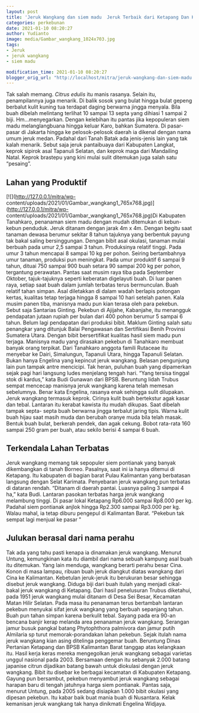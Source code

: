 ```yaml
---
layout: post
title: 'Jeruk Wangkang dan siem madu  Jeruk Terbaik dari Ketapang Dan Karo'
categories: perkebunan
date: 2021-01-10 08:20:27
author: Yudianto
image: media/Gambar_wangkang_1024x703.jpg
tags:
- Jeruk
- jeruk wangkang
- siem madu

modification_time: 2021-01-10 08:20:27
blogger_orig_url: "http://localhost/mitra/jeruk-wangkang-dan-siem-madu.html"
---
```


Tak salah memang. _Citrus edulis_ itu manis rasanya. Selain itu, penampilannya
juga menarik. Di balik sosok yang bulat hingga bulat gepeng berbalut kulit
kuning tua terdapat daging berwarna jingga menyala. Bila buah dibelah
melintang terlihat 10 sampai 13 septa yang dihiasi 1 sampai 2 biji.
Hm...menyegarkan. Dengan kelebihan itu pantas jika kepopuleran siem madu
melanglangbuana hingga keluar Karo, bahkan Sumatera. Di pasar-pasar di Jakarta
hingga ke pelosok-pelosok daerah ia dikenal dengan nama umum jeruk medan.
Padahal dari Tanah Batak ada jenis-jenis lain yang tak kalah menarik. Sebut
saja jeruk pantaibuaya dari Kabupaten Langkat, keprok sipirok asal Tapanuli
Selatan, dan keprok maga dari Mandailing Natal. Keprok brastepu yang kini
mulai sulit ditemukan juga salah satu “pesaing”.

## Lahan yang Produktif

[![](http://127.0.0.1/mitra/wp-
content/uploads/2021/01/Gambar_wangkang1_765x768.jpg)](http://127.0.0.1/mitra/wp-
content/uploads/2021/01/Gambar_wangkang1_765x768.jpg)Di Kabupaten Tanahkaro,
penanaman siem madu dengan mudah ditemukan di kebun-kebun penduduk. Jeruk
ditanam dengan jarak 4m x 4m. Dengan begitu saat tanaman dewasa berumur
sekitar 8 tahun tajuknya yang berbentuk payung tak bakal saling bersinggungan.
Dengan bibit asal okulasi, tanaman mulai berbuah pada umur 2,5 sampai 3 tahun.
Produksinya relatif tinggi. Pada umur 3 tahun mencapai 8 sampai 10 kg per
pohon. Seiring bertambahnya umur tanaman, produksi pun meningkat. Pada umur
produktif 6 sampai 9 tahun, dituai 750 sampai 900 buah setara 90 sampai 200 kg
per pohon, tergantung perawatan. Pantas saat musim raya tiba pada September
Oktober, tajuk-tajuknya seperti keberatan digelayuti buah. Di luar panen raya,
setiap saat buah dalam jumlah terbatas terus bermunculan. Buah relatif tahan
simpan. Asal diletakkan di dalam wadah berlapis potongan kertas, kualitas
tetap terjaga hingga 8 sampai 10 hari setelah panen. Kala musim panen tiba,
manisnya madu pun kian terasa oleh para pekebun. Sebut saja Santarias Ginting.
Pekebun di Ajijahe, Kabanjahe, itu menangguk pendapatan jutaan rupiah per
bulan dari 400 pohon berumur 5 sampai 6 tahun. Belum lagi pendapatan dari
produksi bibit. Maklum Ginting salah satu penangkar yang ditunjuk Balai
Pengawasan dan Sertifikasi Benih Provinsi Sumatera Utara. Dengan bibit
bersertifikat kualitas hasil siem madu pun terjaga. Manisnya madu yang
dirasakan pekebun di Tanahkaro membuat banyak orang terpikat. Dari Tanahkaro
anggota famili Rutaceae itu menyebar ke Dairi, Simalungun, Tapanuli Utara,
hingga Tapanuli Selatan. Bukan hanya Engelina yang kepincut jeruk wangkang.
Belasan pengunjung lain pun tampak antre mencicipi. Tak heran, puluhan buah
yang dipamerkan sejak pagi hari langsung ludes menjelang tengah hari. “Yang
tersisa tinggal stok di kardus,” kata Budi Gunawan dari BPSB. Beruntung lidah
Trubus sempat mencecap manisnya jeruk wangkang karena telah memesan
sebelumnya. Benar kata Engelina, rasanya enak sehingga sulit dilupakan. Jeruk
wangkang termasuk keprok. Cirinya kulit buah bertekstur agak kasar dan tebal.
Lantaran itu kerabat kawista itu mudah dikupas. Saat dibelah tampak septa-
septa buah berwarna jingga terbalut jaring tipis. Warna kulit buah hijau saat
masih muda dan berubah oranye muda bila telah masak. Bentuk buah bulat,
berkerah pendek, dan agak cekung. Bobot rata-rata 160 sampai 250 gram per
buah, atau sekilo berisi 4 sampai 6 buah.

## Terkendala Lahan Terbatas

Jeruk wangkang memang tak sepopuler siem pontianak yang banyak dikembangkan di
tanah Borneo. Pasalnya, saat ini ia hanya ditemui di Ketapang. Itu kabupaten
di bagian barat Pulau Kalimantan yang berbatasan langsung dengan Selat
Karimata. Penyebaran jeruk wangkang pun terbatas di dataran rendah. “Ditanam
di daerah pantai. Luasnya paling 3 sampai 4 ha,” kata Budi. Lantaran pasokan
terbatas harga jeruk wangkang melambung tinggi. Di pasar lokal Ketapang
Rp6.000 sampai Rp8.000 per kg. Padahal siem pontianak anjlok hingga Rp2.300
sampai Rp3.000 per kg. Walau mahal, ia tetap diburu pengepul di Kalimantan
Barat. “Pekebun tak sempat lagi menjual ke pasar "

## Julukan berasal dari nama perahu

Tak ada yang tahu pasti kenapa ia dinamakan jeruk wangkang. Menurut Untung,
kemungkinan kata itu diambil dari nama sebuah kampung asal buah itu ditemukan.
Yang lain menduga, wangkang berarti perahu besar Cina. Konon di masa lampau,
ribuan buah jeruk diangkut diatas wangkang dari Cina ke Kalimantan. Kebetulan
jeruk-jeruk itu berukuran besar sehingga disebut jeruk wangkang. Diduga biji
dari buah itulah yang menjadi cikal-bakal jeruk wangkang di Ketapang. Dari
hasil penelusuran Trubus diketahui, pada 1951 jeruk wangkang mulai ditanam di
Desa Sei Besar, Kecamatan Matan Hilir Selatan. Pada masa itu penanaman terus
bertambah lantaran pekebun menyukai sifat jeruk wangkang yang berbuah
sepanjang tahun. Buah pun tahan simpan karena berkulit tebal. Sayang pada era
90-an bencana banjir kerap melanda area penanaman jeruk wangkang. Serangan
jamur busuk pangkal batang Phytophthora palmivora dan jamur putih Almilaria sp
turut memorak-porandakan lahan pekebun. Sejak itulah nama jeruk wangkang kian
asing ditelinga penggemar buah. Beruntung Dinas Pertanian Ketapang dan BPSB
Kalimantan Barat tanggap atas kelangkaan itu. Hasil kerja keras mereka
mengegolkan jeruk wangkang sebagai varietas unggul nasional pada 2003.
Bersamaan dengan itu sebanyak 2.000 batang japanise citrun dijadikan batang
bawah untuk diokulasi dengan jeruk wangkang. Bibit itu disebar ke berbagai
kecamatan di Kabupaten Ketapang. Gayung pun bersambut, pekebun menyambut jeruk
wangkang sebagai harapan baru di tengah jatuhnya harga siem pontianak. Pantas
saja, menurut Untung, pada 2005 sedang disiapkan 1.000 bibit okulasi yang
dipesan pekebun. Itu kabar baik buat mania buah di Nusantara. Kelak kemanisan
jeruk wangkang tak hanya dinikmati Engelina Widjaya.


